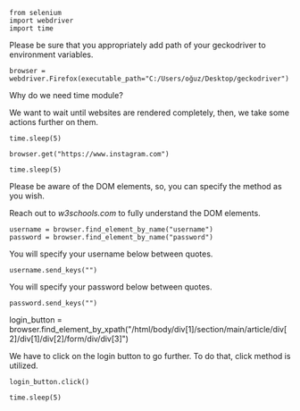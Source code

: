 ```
from selenium
import webdriver
import time
```

Please be sure that you appropriately add path of your geckodriver to environment variables.

```
browser = webdriver.Firefox(executable_path="C:/Users/oğuz/Desktop/geckodriver")
```

Why do we need time module?

We want to wait until websites are rendered completely, then, we take some actions further on them.

```
time.sleep(5)
```

```
browser.get("https://www.instagram.com")
```

```
time.sleep(5)
```

Please be aware of the DOM elements, so, you can specify the method as you wish.

Reach out to _w3schools.com_ to fully understand the DOM elements.

```
username = browser.find_element_by_name("username")
password = browser.find_element_by_name("password")
```

You will specify your username below between quotes.

```
username.send_keys("")
```

You will specify your password below between quotes.

```
password.send_keys("")
```

login_button = browser.find_element_by_xpath("/html/body/div[1]/section/main/article/div[2]/div[1]/div[2]/form/div/div[3]")

We have to click on the login button to go further. To do that,
click method is utilized.

```
login_button.click()
```

```
time.sleep(5)
```
